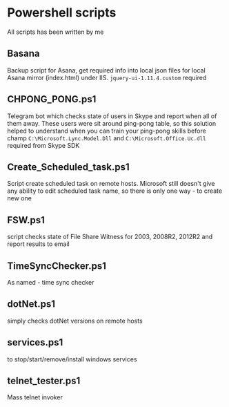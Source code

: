 # Powershell scripts
All scripts has been written by me

## Basana
Backup script for Asana, get required info into local json files for local Asana mirror (index.html) under IIS. `jquery-ui-1.11.4.custom` required

## CHPONG_PONG.ps1
Telegram bot which checks state of users in Skype and report when all of them away. These users were sit around ping-pong table, so this solution helped to understand when you can train your ping-pong skills before champ
`C:\Microsoft.Lync.Model.Dll` and `C:\Microsoft.Office.Uc.dll` required from Skype SDK

## Create_Scheduled_task.ps1
Script create scheduled task on remote hosts. Microsoft still doesn't give any ability to edit scheduled task name, so there is only one way - to create new one

## FSW.ps1
script checks state of File Share Witness for 2003, 2008R2, 2012R2 and report results to email

## TimeSyncChecker.ps1
As named - time sync checker

## dotNet.ps1
simply checks dotNet versions on remote hosts

## services.ps1
to stop/start/remove/install windows services

## telnet_tester.ps1
Mass telnet invoker
